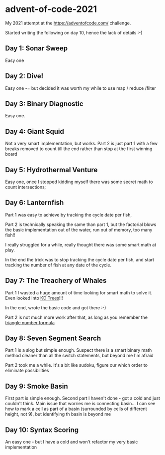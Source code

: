 # advent-of-code-2021
My 2021 attempt at the https://adventofcode.com/ challenge.

Started writing the following on day 10, hence the lack of details :-)

## Day 1: Sonar Sweep

Easy one

## Day 2: Dive!

Easy one -= but decided it was worth my while to use map / reduce /filter

## Day 3: Binary Diagnostic

Easy one.

## Day 4: Giant Squid

Not a very smart implementation, but works.
Part 2 is just part 1 with a few breaks removed to count till the end rather than stop at the first winning board

## Day 5: Hydrothermal Venture

Easy one, once I stopped kidding myself there was some secret math to count intersections;

## Day 6: Lanternfish

Part 1 was easy to achieve by tracking the cycle date per fish,

Part 2 is technically speaking the same than part 1, but the factorial blows the basic implementation out of the water, run out of memory, too many fish!!

I really struggled for a while, really thought there was some smart math at play.

In the end the trick was to stop tracking the cycle date per fish, and start tracking the number of fish at any date of the cycle.

## Day 7: The Treachery of Whales

Part 1 I wasted a huge amount of time looking for smart math to solve it.
Even looked into [KD Trees](https://en.wikipedia.org/wiki/K-d_tree)!!!

In the end, wrote the basic code and got there :-)

Part 2 is not much more work after that, as long as you remember the [triangle number formula](https://www.mathsisfun.com/algebra/triangular-numbers.html)
## Day 8: Seven Segment Search

Part 1 is a slog but simple enough.
Suspect there is a smart binary math method cleaner than all the switch statements, but beyond me I'm afraid

Part 2 took me a while.
It's a bit like sudoku, figure our which order to eliminate possibilities

## Day 9: Smoke Basin

First part is simple enough.
Second part I haven't done - got a cold and just couldn't think.
Main issue that worries me is connecting basin... I can see how to mark a cell as part of a basin (surrounded by cells of different height, not 9), but identifying th basin is beyond me
## Day 10: Syntax Scoring

An easy one - but I have a cold and won't refactor my very basic implementation
